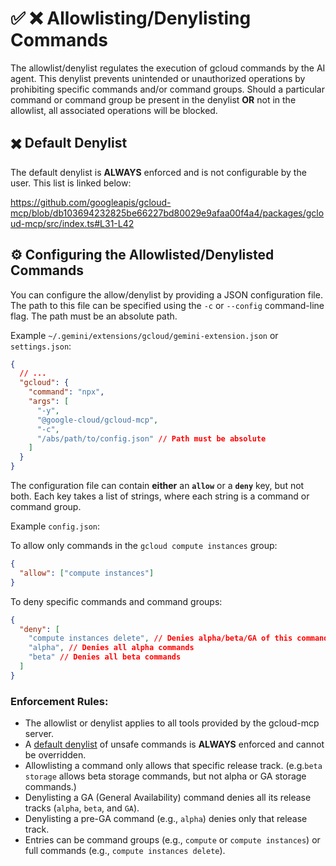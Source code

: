 # ✅ ❌ Allowlisting/Denylisting Commands

The allowlist/denylist regulates the execution of gcloud commands by the AI agent. This denylist prevents unintended or unauthorized operations by prohibiting specific commands and/or command groups. Should a particular command or command group be present in the denylist **OR** not in the allowlist, all associated operations will be blocked.

## ✖️ Default Denylist

The default denylist is **ALWAYS** enforced and is not configurable by the user. This list is linked below:

https://github.com/googleapis/gcloud-mcp/blob/db103694232825be66227bd80029e9afaa00f4a4/packages/gcloud-mcp/src/index.ts#L31-L42

## ⚙️ Configuring the Allowlisted/Denylisted Commands

You can configure the allow/denylist by providing a JSON configuration file. The path to this file can be specified using the `-c` or `--config` command-line flag. The path must be an absolute path.

Example `~/.gemini/extensions/gcloud/gemini-extension.json` or `settings.json`:

```json
{
  // ...
  "gcloud": {
    "command": "npx",
    "args": [
      "-y",
      "@google-cloud/gcloud-mcp",
      "-c",
      "/abs/path/to/config.json" // Path must be absolute
    ]
  }
}
```

The configuration file can contain **either** an **`allow`** or a **`deny`** key, but not both. Each key takes a list of strings, where each string is a command or command group.

Example `config.json`:

To allow only commands in the `gcloud compute instances` group:

```json
{
  "allow": ["compute instances"]
}
```

To deny specific commands and command groups:

```json
{
  "deny": [
    "compute instances delete", // Denies alpha/beta/GA of this command.
    "alpha", // Denies all alpha commands
    "beta" // Denies all beta commands
  ]
}
```

### Enforcement Rules:

- The allowlist or denylist applies to all tools provided by the gcloud-mcp server.
- A [default denylist](#️-default-denylist) of unsafe commands is **ALWAYS** enforced and cannot be overridden.
- Allowlisting a command only allows that specific release track. (e.g.`beta storage` allows beta storage commands, but not alpha or GA storage commands.)
- Denylisting a GA (General Availability) command denies all its release tracks (`alpha`, `beta`, and `GA`).
- Denylisting a pre-GA command (e.g., `alpha`) denies only that release track.
- Entries can be command groups (e.g., `compute` or `compute instances`) or full commands (e.g., `compute instances delete`).
